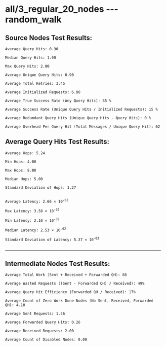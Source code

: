 # all/3_regular_20_nodes --- random_walk
## Source Nodes Test Results:
	Average Query Hits: 0.90

	Median Query Hits: 1.00

	Max Query Hits: 2.00

	Average Unique Query Hits: 0.90

	Average Total Retries: 3.45

	Average Initialized Requests: 6.90

	Average True Success Rate (Any Query Hits): 85 %

	Average Success Rate (Unique Query Hits / Initialized Requests): 15 %

	Average Redundant Query Hits (Unique Query Hits - Query Hits): 0 %

	Average Overhead Per Query Hit (Total Messages / Unique Query Hit): 62



## Average Query Hits Test Results:
<pre><code>Average Hops: 5.24

Min Hops: 4.00

Max Hops: 8.00

Median Hops: 5.00

Standard Deviation of Hops: 1.27


Average Latency: 2.66 × 10<sup>-02</sup>

Max Latency: 3.58 × 10<sup>-02</sup>

Min Latency: 2.10 × 10<sup>-02</sup>

Median Latency: 2.53 × 10<sup>-02</sup>

Standard Deviation of Latency: 5.37 × 10<sup>-03</sup>

</code></pre>

---------------------------------------------
## Intermediate Nodes Test Results:

	Average Total Work (Sent + Received + Forwarded QH): 68

	Average Wasted Requests ((Sent - Forwarded QH) / Received): 49%

	Average Query Hit Efficiency (Forwarded QH / Received): 17%

	Average Count of Zero Work Done Nodes (No Sent, Received, Forwarded QH): 4.10

	Average Sent Requests: 1.56

	Average Forwarded Query Hits: 0.26

	Average Received Requests: 2.00

	Average Count of Disabled Nodes: 0.00

